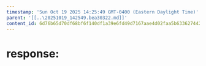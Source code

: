 ```yaml
---
timestamp: 'Sun Oct 19 2025 14:25:49 GMT-0400 (Eastern Daylight Time)'
parent: '[[..\20251019_142549.bea30322.md]]'
content_id: 6d76b65d70df68bf6f140df1a39e6fd49d7167aae4d02faa5b63362744266256
---
```


# response:
